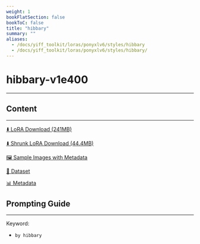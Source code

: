 ```yaml
---
weight: 1
bookFlatSection: false
bookToC: false
title: "hibbary"
summary: ""
aliases:
  - /docs/yiff_toolkit/loras/ponyxlv6/styles/hibbary
  - /docs/yiff_toolkit/loras/ponyxlv6/styles/hibbary/
---
```


<!--markdownlint-disable MD025 MD033 -->

# hibbary-v1e400

---

## Content

---

[⬇️ LoRA Download (241MB)](https://huggingface.co/k4d3/yiff_toolkit/resolve/main/ponyxl_loras/by_hibbary-v1e400.safetensors?download=true)

[⬇️ Shrunk LoRA Download (44.4MB)](https://huggingface.co/k4d3/yiff_toolkit/resolve/main/ponyxl_loras_shrunk_2/by_hibbary-v1e400_frockpt1_th-3.55.safetensors?download=true)

[🖼️ Sample Images with Metadata](https://huggingface.co/k4d3/yiff_toolkit/tree/main/static/{})

[📐 Dataset](https://huggingface.co/datasets/k4d3/furry/tree/main/by_hibbary)

[📊 Metadata](https://huggingface.co/k4d3/yiff_toolkit/raw/main/ponyxl_loras/by_hibbary-v1e400.json)

## Prompting Guide

---

Keyword:

- `by hibbary`
